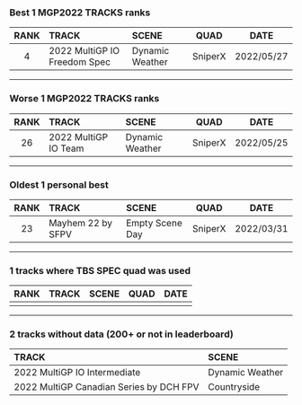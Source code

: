 ### Best 1 MGP2022 TRACKS ranks
|RANK|TRACK|SCENE|QUAD|DATE|
|:---:|:---|:---|:---:|:---:|
|4|2022 MultiGP IO Freedom Spec|Dynamic Weather|SniperX|2022/05/27|
---
### Worse 1 MGP2022 TRACKS ranks
|RANK|TRACK|SCENE|QUAD|DATE|
|:---:|:---|:---|:---:|:---:|
|26|2022 MultiGP IO Team|Dynamic Weather|SniperX|2022/05/25|
---
### Oldest 1 personal best
|RANK|TRACK|SCENE|QUAD|DATE|
|:---:|:---|:---|:---:|:---:|
|23|Mayhem 22 by SFPV|Empty Scene Day|SniperX|2022/03/31|
---
### 1 tracks where TBS SPEC quad was used
|RANK|TRACK|SCENE|QUAD|DATE|
|:---:|:---|:---|:---:|:---:|
||||||
---
### 2 tracks without data (200+ or not in leaderboard)
|TRACK|SCENE|
|:---|:---|
|2022 MultiGP IO Intermediate|Dynamic Weather|
|2022 MultiGP Canadian Series by DCH FPV|Countryside|
